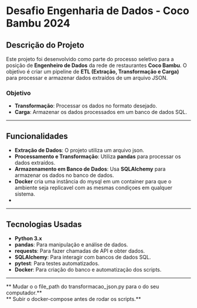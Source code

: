 # Desafio Engenharia de Dados - Coco Bambu 2024

## **Descrição do Projeto**
Este projeto foi desenvolvido como parte do processo seletivo para a posição de **Engenheiro de Dados** da rede de restaurantes **Coco Bambu**. O objetivo é criar um pipeline de **ETL (Extração, Transformação e Carga)** para processar e armazenar dados extraídos de um arquivo JSON.

### **Objetivo**
- **Transformação**: Processar os dados no formato desejado.
- **Carga**: Armazenar os dados processados em um banco de dados SQL.

---

## **Funcionalidades**
- **Extração de Dados**: O projeto utiliza um arquivo json.
- **Processamento e Transformação**: Utiliza **pandas** para processar os dados extraídos.
- **Armazenamento em Banco de Dados**: Usa **SQLAlchemy** para armazenar os dados no banco de dados.
- **Docker** cria uma  instância do mysql em um container para que o ambiente seja replicavel com as mesmas condiçoes em qualquer sistema.
- 

---

## **Tecnologias Usadas**
- **Python 3.x**
- **pandas**: Para manipulação e análise de dados.
- **requests**: Para fazer chamadas de API e obter dados.
- **SQLAlchemy**: Para interagir com bancos de dados SQL.
- **pytest**: Para testes automatizados.
- **Docker**: Para criação do banco e automatização dos scripts.

---
** Mudar o o file_path do transformacao_json.py para o do seu computador.**  
** Subir o docker-compose antes de rodar os scripts.**

